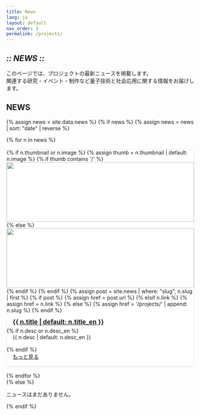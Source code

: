 ```yaml
---
title: News
lang: ja
layout: default
nav_order: 3
permalink: /projects/
---
```


<section class="hero" data-reveal>
  <h1 class="chapter glitch" data-shadow="Chapter III :: NEWS ::">
    <em>:: NEWS ::</em>
  </h1>
  <p class="lead">このページでは、プロジェクトの最新ニュースを掲載します。<br />
  関連する研究・イベント・制作など量子技術と社会応用に関する情報をお届けします。</p>
</section>

<!-- News Section -->
<section id="news" data-reveal>
  <h2>NEWS</h2>
  <style>
    /* Simple grid for news cards */
    #news .cards{
      display: grid;
      grid-template-columns: repeat(auto-fit, minmax(260px, 1fr));
      gap: 1rem;
      align-items: stretch;
    }
    #news .card{
      display: flex;
      flex-direction: column;
      border: 1px solid var(--c-border, #e5e5e5);
      border-radius: 12px;
      overflow: hidden;
      background: #fff;
      box-shadow: 0 1px 2px rgba(0,0,0,.04);
    }
    #news .card img{
      width: 100%;
      height: 160px;
      object-fit: cover;
      display: block;
      border: none;
      outline: none;
      border-radius: 0;
    }
    #news .card h4{
      margin: 0.75rem 1rem 0.25rem;
      font-size: 1.05rem;
      line-height: 1.35;
    }
    #news .card p{ margin: 0 1rem 1rem; }
    #news .card .btn-quest{ margin: 0 1rem 1rem; align-self: flex-start; }
    @media (max-width: 600px){ #news .card img{ height: 140px; } }
  </style>

  {% assign news = site.data.news %}
  {% if news %}
    {% assign news = news | sort: "date" | reverse %}
    <div class="cards">
      {% for n in news %}
        <div class="card" data-reveal>
          {% if n.thumbnail or n.image %}
            {% assign thumb = n.thumbnail | default: n.image %}
            {% if thumb contains '/' %}
              <img src="{{ thumb | relative_url }}" alt="">
            {% else %}
              <img src="{{ '/assets/img/news/' | append: thumb | relative_url }}" alt="">
            {% endif %}
          {% endif %}
          {% assign post = site.news | where: "slug", n.slug | first %}
          {% if post %}
            {% assign href = post.url %}
          {% elsif n.link %}
            {% assign href = n.link %}
          {% else %}
            {% assign href = '/projects/' | append: n.slug %}
          {% endif %}
          <h4 class="news-title">
            <a href="{{ href | relative_url }}">{{ n.title | default: n.title_en }}</a>
          </h4>
          {% if n.desc or n.desc_en %}
            <p class="news-desc">{{ n.desc | default: n.desc_en }}</p>
          {% endif %}
          <a href="{{ href | relative_url }}" class="btn-quest">
            もっと見る
          </a>
        </div>
      {% endfor %}
    </div>
  {% else %}
    <p>ニュースはまだありません。</p>
  {% endif %}
</section>